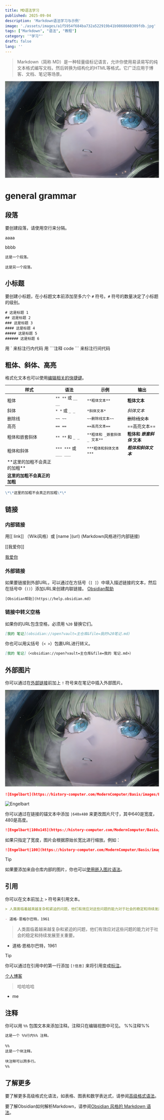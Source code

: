 ```yaml
---
title: MD语法学习
published: 2025-09-04
description: 'Markdown语法学习与示例'
image: './assets/images/a1f5954f684ba732a522919b41b9868660309fdb.jpg'
tags: ["Markdown", "语法", "教程"]
category: '"学习"'
draft: false 
lang: ''
---
```




> Markdown（简称 MD）是一种轻量级标记语言，允许你使用易读易写的纯文本格式编写文档，然后转换为结构化的HTML等格式。它广泛应用于博客、文档、笔记等场景。

<img src="./assets/images/a1f5954f684ba732a522919b41b9868660309fdb.jpg" title="" alt="" data-align="inline"> 

# general grammar

## 段落

要创建段落，请使用空行来分隔。

aaaa

bbbb

```
这是一个段落。

这是另一个段落。
```

## 小标题

要创建小标题，在小标题文本前添加至多六个 `#` 符号。`#` 符号的数量决定了小标题的级别。

```
# 这是标题 1
## 这是标题 2
### 这是标题 3
#### 这是标题 4
##### 这是标题 5
###### 这是标题 6
```

用 \` 来标注行内代码
用
\`\`\`注释
     code 
\`\`\`
来标注行间代码

## 粗体、斜体、高亮

格式化文本也可以使用[编辑相关的快捷键](https://publish.obsidian.md/help-zh/%E7%BC%96%E8%BE%91%E4%B8%8E%E6%A0%BC%E5%BC%8F%E5%8C%96/%E7%BC%96%E8%BE%91%E7%9B%B8%E5%85%B3%E7%9A%84%E5%BF%AB%E6%8D%B7%E9%94%AE)。

| 样式                   | 语法                    | 示例                  | 输出                |
| -------------------- | --------------------- | ------------------- | ----------------- |
| 粗体                   | `** **` 或 `__ __`     | `**粗体文本**`          | **粗体文本**          |
| 斜体                   | `* *` 或 `_ _`         | `*斜体文本*`            | _斜体文本_            |
| 删除线                  | `~~ ~~`               | `~~删除线文本~~`         | ~~删除线文本~~         |
| 高亮                   | `== ==`               | `==高亮文本==`          | ==高亮文本==          |
| 粗体和嵌套斜体              | `** **` 和 `_ _`       | `**粗体和 _嵌套斜体_ 文本**` | **粗体和 _嵌套斜体_ 文本** |
| 粗体和斜体                | `*** ***` 或 `___ ___` | `***粗体和斜体文本***`     | **_粗体和斜体文本_**     |
| \*\*这里的加粗不会真正的加粗\*\* |                       |                     |                   |
| **这里的加粗不会真正的加粗**     |                       |                     |                   |

```markdown
\*\*这里的加粗不会真正的加粗\*\*
```

## 链接

### 内部链接

用\[\[ link\]\] （Wiki风格）或 \[name \](url) (Markdown风格进行内部链接)

[[我爱你]]

[我爱你](我爱你.md)

### 外部链接

如果要链接到外部URL，可以通过在方括号（`[ ]`）中填入描述链接的文本，然后在括号中（`()`）添加URL来创建内联链接。
[Obsidian帮助](https://help.obsidian.md)

```
[Obsidian帮助](https://help.obsidian.md)
```

### 链接中转义空格

如果你的URL包含空格，必须用 `%20` 替换它们。

```md
[我的 笔记](obsidian://open?vault=主仓库&file=我的%20笔记.md)
```

你也可以用尖括号（`< >`）包裹URL进行转义。

```md
[我的 笔记]（<obsidian://open?vault=主仓库&file=我的 笔记.md>）
```

## 外部图片

你可以通过在[外部链接](https://publish.obsidian.md/help-zh/%E7%BC%96%E8%BE%91%E4%B8%8E%E6%A0%BC%E5%BC%8F%E5%8C%96/%E5%9F%BA%E6%9C%AC%E6%A0%BC%E5%BC%8F%E8%AF%AD%E6%B3%95#%E5%A4%96%E9%83%A8%E9%93%BE%E6%8E%A5)前加上 `!` 符号来在笔记中插入外部图片。

![图片](./assets/images/a1f5954f684ba732a522919b41b9868660309fdb.jpg)

```md
![Engelbart](https://history-computer.com/ModernComputer/Basis/images/Engelbart.jpg)
```

![Engelbart](https://history-computer.com/ModernComputer/Basis/images/Engelbart.jpg)

你可以通过在链接的锚文本中添加 `|640x480` 来更改图片尺寸，其中640是宽度，480是高度。

```md
![Engelbart|100x145](https://history-computer.com/ModernComputer/Basis/images/Engelbart.jpg)
```

如果只指定了宽度，图片会根据原始长宽比进行缩放。例如：

```md
![Engelbart|100](https://history-computer.com/ModernComputer/Basis/images/Engelbart.jpg)
```

Tip

如果要添加来自仓库内部的图片，你也可以[使用嵌入图片语法](https://publish.obsidian.md/help-zh/%E9%93%BE%E6%8E%A5%E7%AC%94%E8%AE%B0%E4%B8%8E%E6%96%87%E4%BB%B6/%E6%8F%92%E5%85%A5%E6%96%87%E4%BB%B6)。

## 引用

你可以在文本前加上 `>` 符号来引用文本。

```md
> 人类面临着越来越复杂和紧迫的问题，他们有效应对这些问题的能力对于社会的稳定和持续发展至关重要。

- 道格·恩格尔巴特，1961
```

> 人类面临着越来越复杂和紧迫的问题，他们有效应对这些问题的能力对于社会的稳定和持续发展至关重要。

- 道格·恩格尔巴特，1961

Tip

你可以通过在引用中的第一行添加 `[!信息]` 来将引用变成[标注](https://publish.obsidian.md/help-zh/%E7%BC%96%E8%BE%91%E4%B8%8E%E6%A0%BC%E5%BC%8F%E5%8C%96/%E6%A0%87%E6%B3%A8)。

[个人博客](https://desuki.me)

> 哈哈哈哈

- me

## 注释

你可以用 `%%` 包围文本来添加注释。注释只在编辑视图中可见。
%%注释%%

```md
这是一个 %%行内%% 注释。

%%
这是一个块注释。

块注释可以跨多行。
%%
```

## 了解更多

要了解更多高级格式化语法，如表格、图表和数学表达式，请参阅[高级格式语法](https://publish.obsidian.md/help-zh/%E7%BC%96%E8%BE%91%E4%B8%8E%E6%A0%BC%E5%BC%8F%E5%8C%96/%E9%AB%98%E7%BA%A7%E6%A0%BC%E5%BC%8F%E8%AF%AD%E6%B3%95)。

要了解Obsidian如何解析Markdown，请参阅[Obsidian 风格的 Markdown 语法](https://publish.obsidian.md/help-zh/%E7%BC%96%E8%BE%91%E4%B8%8E%E6%A0%BC%E5%BC%8F%E5%8C%96/Obsidian+%E9%A3%8E%E6%A0%BC%E7%9A%84+Markdown+%E8%AF%AD%E6%B3%95)。

